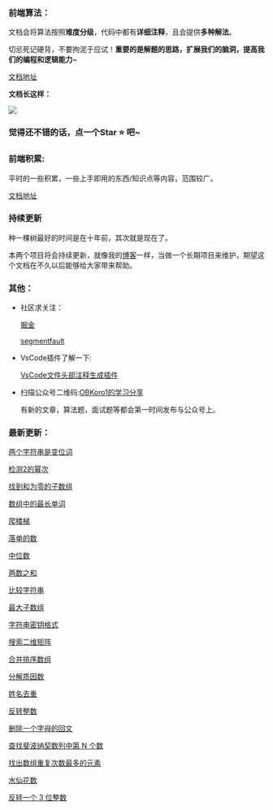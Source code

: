 ### 前端算法：

文档会将算法按照**难度分级**，代码中都有**详细注释**，且会提供**多种解法**。

切忌死记硬背，不要拘泥于应试！**重要的是解题的思路，扩展我们的脑洞，提高我们的编程和逻辑能力**~

[文档地址](http://obkoro1.com/web_accumulate/accumulate/)

**文档长这样：**

![](http://ww1.sinaimg.cn/large/005Y4rCogy1fvicymvh7nj30s30eg3z8.jpg)

### 觉得还不错的话，点一个Star ⭐️ 吧~

### 前端积累:

平时的一些积累，一些上手即用的东西/知识点等内容，范围较广。

[文档地址](http://obkoro1.com/web_accumulate/algorithm/)

### 持续更新

种一棵树最好的时间是在十年前，其次就是现在了。

本两个项目将会持续更新，就像我的[博客](http://obkoro1.com/)一样，当做一个长期项目来维护，期望这个文档在不久以后能够给大家带来帮助。


### 其他：

* 社区求关注：

    [掘金](https://juejin.im/user/58714f0eb123db4a2eb95372/posts)
 
    [segmentfault](https://segmentfault.com/u/obkoro1/articles)

* VsCode插件了解一下:

    [VsCode文件头部注释生成插件](https://github.com/OBKoro1/koro1FileHeader)

* 扫描公众号二维码:[OBKoro1的学习分享](https://user-gold-cdn.xitu.io/2018/5/1/1631b6f52f7e7015?w=344&h=344&f=jpeg&s=8317)

    有新的文章，算法题，面试题等都会第一时间发布与公众号上。

### 最新更新：

[两个字符串是变位词](http://obkoro1.com/web_accumulate/algorithm/simple/%E4%B8%A4%E4%B8%AA%E5%AD%97%E7%AC%A6%E4%B8%B2%E6%98%AF%E5%8F%98%E4%BD%8D%E8%AF%8D.html)

[检测2的幂次](http://obkoro1.com/web_accumulate/algorithm/simple/%E6%A3%80%E6%B5%8B2%E7%9A%84%E5%B9%82%E6%AC%A1.html)

[找到和为零的子数组](http://obkoro1.com/web_accumulate/algorithm/simple/%E5%AD%90%E6%95%B0%E7%BB%84%E4%B9%8B%E5%92%8C.html)

[数组中的最长单词](http://obkoro1.com/web_accumulate/algorithm/simple/%E6%9C%80%E9%95%BF%E5%8D%95%E8%AF%8D.html)

[爬楼梯](http://obkoro1.com/web_accumulate/algorithm/simple/%E7%88%AC%E6%A5%BC%E6%A2%AF.html)

[落单的数](http://obkoro1.com/web_accumulate/algorithm/simple/%E8%90%BD%E5%8D%95%E7%9A%84%E6%95%B0.html)

[中位数](http://obkoro1.com/web_accumulate/algorithm/simple/%E4%B8%AD%E4%BD%8D%E6%95%B0.html)

[两数之和](http://obkoro1.com/web_accumulate/algorithm/simple/%E4%B8%A4%E6%95%B0%E4%B9%8B%E5%92%8C.html)

[比较字符串](http://obkoro1.com/web_accumulate/algorithm/simple/%E6%AF%94%E8%BE%83%E5%AD%97%E7%AC%A6%E4%B8%B2.html)


[最大子数组](http://obkoro1.com/web_accumulate/algorithm/simple/%E6%9C%80%E5%A4%A7%E5%AD%90%E6%95%B0%E7%BB%84.html)

[字符串密钥格式](http://obkoro1.com/web_accumulate/algorithm/simple/%E5%AD%97%E7%AC%A6%E4%B8%B2%E5%AF%86%E9%92%A5%E6%A0%BC%E5%BC%8F.html)

[搜索二维矩阵](http://obkoro1.com/web_accumulate/algorithm/simple/%E6%90%9C%E7%B4%A2%E4%BA%8C%E7%BB%B4%E7%9F%A9%E9%98%B5.html)


[合并排序数组](http://obkoro1.com/web_accumulate/algorithm/simple/%E5%90%88%E5%B9%B6%E6%8E%92%E5%BA%8F%E6%95%B0%E7%BB%84.html)

[分解质因数](http://obkoro1.com/web_accumulate/algorithm/simple/%E5%88%86%E8%A7%A3%E8%B4%A8%E5%9B%A0%E6%95%B0.html)

[姓名去重](http://obkoro1.com/web_accumulate/algorithm/simple/%E5%A7%93%E5%90%8D%E5%8E%BB%E9%87%8D.html)

[反转整数](http://obkoro1.com/web_accumulate/algorithm/simple/%E5%8F%8D%E8%BD%AC%E6%95%B4%E6%95%B0.html)

[删除一个字母的回文](http://obkoro1.com/web_accumulate/algorithm/simple/%E5%9B%9E%E6%96%87.html)

[查找斐波纳契数列中第 N 个数](http://obkoro1.com/web_accumulate/algorithm/induction/%E6%9F%A5%E6%89%BE%E6%96%90%E6%B3%A2%E7%BA%B3%E5%A5%91%E6%95%B0%E5%88%97%E4%B8%AD%E7%AC%ACN%E4%B8%AA%E6%95%B0.html)

[找出数组重复次数最多的元素](http://obkoro1.com/web_accumulate/algorithm/induction/%E6%95%B0%E7%BB%84%E9%87%8D%E5%A4%8D%E6%AC%A1%E6%95%B0.html)


[水仙花数](http://obkoro1.com/web_accumulate/algorithm/induction/%E6%B0%B4%E4%BB%99%E8%8A%B1%E6%95%B0.html)

[反转一个 3 位整数](http://obkoro1.com/web_accumulate/algorithm/induction/%E5%8F%8D%E8%BD%AC3%E4%BD%8D%E6%95%B4%E6%95%B0.html)